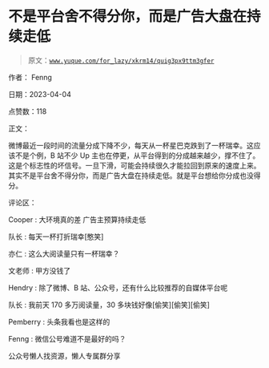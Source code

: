 # 不是平台舍不得分你，而是广告大盘在持续走低

> 原文：[`www.yuque.com/for_lazy/xkrm14/quig3px9ttm3gfer`](https://www.yuque.com/for_lazy/xkrm14/quig3px9ttm3gfer)

作者： Fenng

日期：2023-04-04

点赞数：118

正文：

微博最近一段时间的流量分成下降不少，每天从一杯星巴克跌到了一杯瑞幸。这应该不是个例，B 站不少 Up 主也在停更，从平台得到的分成越来越少，撑不住了。 这是个标志性的坏信号。一旦下滑，可能会持续很久才能拉回到原来的速度上来。 其实不是平台舍不得分你，而是广告大盘在持续走低。就是平台想给你分成也没得分。

评论区：

Cooper : 大环境真的差 广告主预算持续走低

队长 : 每天一杯打折瑞幸[憨笑]

亦仁 : 这么大阅读量只有一杯瑞幸？

文老师 : 甲方没钱了

Hendry : 除了微博、B 站、公众号，还有什么比较推荐的自媒体平台呢

队长 : 我前天 170 多万阅读量，30 多块钱好像[偷笑][偷笑][偷笑]

Pemberry : 头条我看也是这样的

Fenng : 微信公号难道不是最好的吗？

公众号懒人找资源，懒人专属群分享

